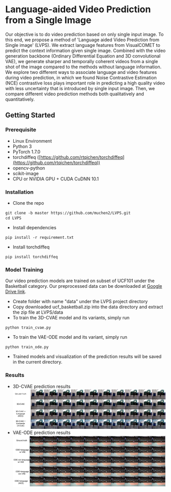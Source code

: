 ﻿# Language-aided Video Prediction from a Single Image
Our objective is to do video prediction based on only single input image. To this end, we propose a method of 'Language aided Video Prediction from Single image' (LVPS). We extract language features from VisualCOMET to predict the context information given single image. Combined with the video generation backbone (Ordinary Differential Equation and 3D convolutional VAE), we generate sharper and temporally coherent videos from a single shot of the image compared to the methods without language information. We explore two different ways to associate language and video features during video prediction, in which we found Noise Contrastive Estimation (NCE) contrastive loss plays important role in predicting a high quality video with less uncertainty that is introduced by single input image. Then, we compare different video prediction methods both qualitatively and quantitatively.

## Getting Started
### Prerequisite
 - Linux Environment
 - Python 3
 - PyTorch 1.7.0
 - torchdiffeq ([https://github.com/rtqichen/torchdiffeq](https://github.com/rtqichen/torchdiffeq))
 - opencv-python
 - scikit-image
 -  CPU or NVIDIA GPU + CUDA CuDNN 10.1

### Installation
- Clone the repo
```
git clone -b master https://github.com/muchen2/LVPS.git
cd LVPS
```
- Install dependencies
```
pip install -r requirement.txt
```
- Install torchdiffeq
```
pip install torchdiffeq
```

### Model Training
Our video prediction models are trained on subset of UCF101 under the Basketball category. Our preprocessed data can be downloaded at [Google Drive link](https://drive.google.com/uc?export=download&id=1yIqm5dT11ZlFiQfRca6LL24sWghTQTID). 

- Create folder with name "data" under the LVPS project directory
- Copy downloaded ucf_basketball.zip into the data directory and extract the zip file at LVPS/data
-  To train the 3D-CVAE model and its variants, simply run
```
python train_cvae.py
```
- To train the VAE-ODE model and its variant, simply run
```
python train_ode.py
```
- Trained models and visualization of the prediction results will be saved in the current directory.

### Results
- 3D-CVAE prediction results
![3D-CVAE Results](presentation/cvae_results.png)
- VAE-ODE prediction results
![VAE-ODE Results](presentation/ode_result.png)




